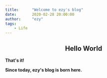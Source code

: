 ```yaml
---
title:      "Welcome to ezy's blog"
date:       2020-02-28 20:00:00
author:     "ezy"
tags:
    - Life
---
```


## <center>Hello World</center>

**That's it!**

**Since today, ezy's blog is born here.**




